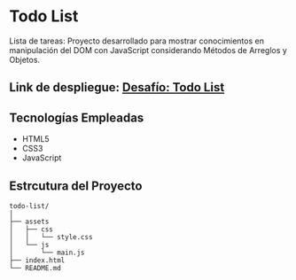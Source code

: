# Todo List

Lista de tareas: Proyecto desarrollado para mostrar conocimientos en manipulación del DOM con JavaScript considerando Métodos de Arreglos y Objetos.

## Link de despliegue: [Desafío: Todo List](https://aepenalver.github.io/todo-list/)

## Tecnologías Empleadas

-   HTML5
-   CSS3
-   JavaScript

## Estrcutura del Proyecto

```
todo-list/
│
├── assets
│   ├── css
│   │   └── style.css
│   └── js
│       └── main.js
├── index.html
└── README.md

```
